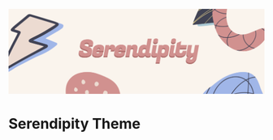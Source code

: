 ![Midnight](https://raw.githubusercontent.com/Serendipity-Theme/assets/main/githubHeader.png)

# Serendipity Theme
